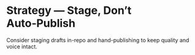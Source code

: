 
# Strategy — Stage, Don’t Auto‑Publish
Consider staging drafts in-repo and hand-publishing to keep quality and voice intact.
